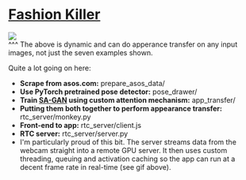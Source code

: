 # [Fashion Killer](https://www.youtube.com/watch?v=nPhe9Ah8rKA)
![](FK.gif)  
^^^ The above is dynamic and can do apperance transfer on any input images, not just the seven examples shown.

Quite a lot going on here:
- **Scrape from asos.com:** prepare_asos_data/
- **Use PyTorch pretrained pose detector:** pose_drawer/
- **Train [SA-GAN](https://arxiv.org/abs/1805.08318) using custom attention mechanism:** app_transfer/
- **Putting them both together to perform appearance transfer:** rtc_server/monkey.py
- **Front-end to app:** rtc_server/client.js
- **RTC server:** rtc_server/server.py
-   I'm particularly proud of this bit. The server streams data from the webcam straight into a remote GPU server. It then uses custom threading, queuing and activation caching so the app can run at a decent frame rate in real-time (see gif above).
